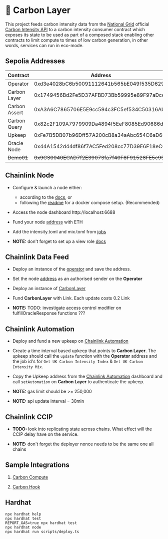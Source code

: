 # 🌱 Carbon Layer 

This project feeds carbon intensity data from the [National Grid](https://www.nationalgrid.com/uk) official [Carbon Intensity API](https://api.carbonintensity.org.uk/) to a carbon intensity consumer contract which exposes its state to be used as part of a composed stack enabling other contracts to limit compute to times of low carbon generation, in other words, services can run in eco-mode.

## Sepolia Addresses
| Contract        | Address                                    |
|-----------------|------------------------------------------- |
| Operator        | 0xd3e4028bC6b50091112641b565bE049f535D6299 |
| Carbon Layer    | 0x1749456Bd2Fe5D37AFBD73Bb59995e89F97aDce4 |
| Carbon Assert   | 0xA3A6C7865706E5E9cc594c3FC5ef534C50316Ab5 |
| Carbon Query    | 0x82c2F109A7979909Da4894f5EeF8085Ed90686dd |
| Upkeep          | 0xFe7B5DB07b96Dff57A200cB8a34aAbc654C6aD66 |
| Oracle Node     | 0x44A1542d44df86f7AC5Fed208cc77D39E6F18eC0 |
| ~~Demo01~~      |~~0x9C30040ECAD7f2E39073fa7f40F8F91528FE5c95~~|


## Chainlink Node

* Configure & launch a node either:
  * according to the [docs](https://docs.chain.link/chainlink-nodes/v1/running-a-chainlink-node), or
  * following the [readme](./chainlink-node/README.md) for a docker compose setup. (Recommended) 

* Access the node dashboard http://localhost:6688    

* Fund your node [address](http://localhost:6688/keys) with ETH


* Add the intensity.toml and mix.toml from [jobs](./chainlink-node/jobs/) 


* **NOTE:** don't forget to set up a view role [docs](https://docs.chain.link/chainlink-nodes/v1/roles-and-access)

## Chainlink Data Feed

* Deploy an instance of the [operator](./contracts/Operator.sol) and save the address.

* Set the node [address](http://localhost:6688/keys) as an authorised sender on the **Operator**

* Deploy an instance of [CarbonLayer](./contracts/CarbonLayer.sol)

* Fund **CarbonLayer** with Link. Each update costs 0.2 Link 

* **NOTE:** TODO: investigate access control modifier on fulfillOracleResponse functions ???

## Chainlink Automation

* Deploy and fund a new upkeep on [Chainlink Automation](https://automation.chain.link/) 

* Create a time interval based upkeep that points to **Carbon Layer**. The upkeep should call the `update` function with the **Operator** address and the job id's for `Get UK Carbon Intensity Index` & `Get UK Carbon Intensity Mix`. 

* Copy the Upkeep address from the [Chainlink Automation](https://automation.chain.link/) dashboard and call `setAutomation` on **Carbon Layer** to authenticate the upkeep.


* **NOTE:** gas limit should be >= 250,000
* **NOTE:** api update interval = 30min 

## Chainlink CCIP

* **TODO:** look into replicating state across chains. What effect will the CCIP delay have on the service.

* **NOTE:** don't forget the deployer nonce needs to be the same one all chains

## Sample Integrations

1. [Carbon Compute](examples/carbonCompute/README.md)

2. [Carbon Hook](examples/carbonHook/README.md)

## Hardhat

```shell
npx hardhat help
npx hardhat test
REPORT_GAS=true npx hardhat test
npx hardhat node
npx hardhat run scripts/deploy.ts
```
